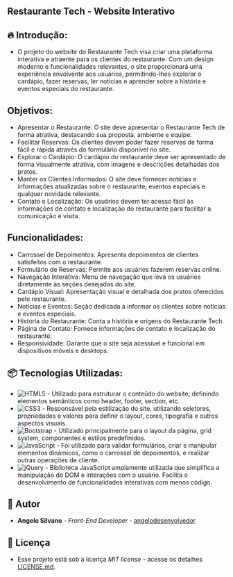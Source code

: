 ## Restaurante Tech - Website Interativo

## 🔥 Introdução:

- O projeto do website do Restaurante Tech visa criar uma plataforma interativa e atraente para os clientes do restaurante. Com um design moderno e funcionalidades relevantes, o site proporcionará uma experiência envolvente aos usuários, permitindo-lhes explorar o cardápio, fazer reservas, ler notícias e aprender sobre a história e eventos especiais do restaurante.

## Objetivos:

- Apresentar o Restaurante: O site deve apresentar o Restaurante Tech de forma atrativa, destacando sua proposta, ambiente e equipe.
- Facilitar Reservas: Os clientes devem poder fazer reservas de forma fácil e rápida através do formulário disponível no site.
- Explorar o Cardápio: O cardápio do restaurante deve ser apresentado de forma visualmente atrativa, com imagens e descrições detalhadas dos pratos.
- Manter os Clientes Informados: O site deve fornecer notícias e informações atualizadas sobre o restaurante, eventos especiais e qualquer novidade relevante.
- Contato e Localização: Os usuários devem ter acesso fácil às informações de contato e localização do restaurante para facilitar a comunicação e visita.
  
## Funcionalidades:

- Carrossel de Depoimentos: Apresenta depoimentos de clientes satisfeitos com o restaurante.
- Formulário de Reservas: Permite aos usuários fazerem reservas online.
- Navegação Interativa: Menu de navegação que leva os usuários diretamente às seções desejadas do site.
- Cardápio Visual: Apresentação visual e detalhada dos pratos oferecidos pelo restaurante.
- Notícias e Eventos: Seção dedicada a informar os clientes sobre notícias e eventos especiais.
- História do Restaurante: Conta a história e origens do Restaurante Tech.
- Página de Contato: Fornece informações de contato e localização do restaurante.
- Responsividade: Garante que o site seja acessível e funcional em dispositivos móveis e desktops.

## 📦 Tecnologias Utilizadas:

- ![HTML5](https://img.shields.io/badge/html5-%23E34F26.svg?style=for-the-badge&logo=html5&logoColor=white) - Utilizado para estruturar o conteúdo do website, definindo elementos semânticos como header, footer, section, etc.
- ![CSS3](https://img.shields.io/badge/css3-%231572B6.svg?style=for-the-badge&logo=css3&logoColor=white) - Responsável pela estilização do site, utilizando seletores, propriedades e valores para definir o layout, cores, tipografia e outros aspectos visuais.
- ![Bootstrap](https://img.shields.io/badge/bootstrap-%238511FA.svg?style=for-the-badge&logo=bootstrap&logoColor=white) - Utilizado principalmente para o layout da página, grid system, componentes e estilos predefinidos.
- ![JavaScript](https://img.shields.io/badge/javascript-%23323330.svg?style=for-the-badge&logo=javascript&logoColor=%23F7DF1E) - Foi utilizado para validar formulários, criar e manipular elementos dinâmicos, como o carrossel de depoimentos, e realizar outras operações de cliente.
- ![jQuery](https://img.shields.io/badge/jquery-%230769AD.svg?style=for-the-badge&logo=jquery&logoColor=white) - Biblioteca JavaScript amplamente utilizada que simplifica a manipulação do DOM e interações com o usuário. Facilita o desenvolvimento de funcionalidades interativas com menos código.

## 👷 Autor

- **Angelo Silvano** - *Front-End Developer* - [angelodesenvolvedor](https://github.com/angelodesenvolvedor)

## 📄 Licença
- Esse projeto está sob a licença *MIT license* - acesse os detalhes [LICENSE.md]().  
